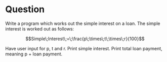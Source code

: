 # Question

Write a program which works out the simple interest on a loan. The simple interest is worked out as follows:

$$Simple\;Interest\;=\;\frac{p\;\times\;t\;\times\;r}{100}$$

Have user input for p, t and r. 
Print simple interest. 
Print total loan payment, meaning p + loan payment. 